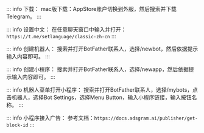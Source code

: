 ::: info 下载：
mac版下载：AppStore账户切换到外服，然后搜索并下载Telegram。
:::


::: info 设置中文：
在任意聊天窗口中输入并打开：`https://t.me/setlanguage/classic-zh-cn`
:::


::: info 创建机器人：
搜索并打开BotFather联系人，选择/newbot，然后依据提示输入内容即可。
:::


::: info 创建小程序：
搜索并打开BotFather联系人，选择/newapp，然后依据提示输入内容即可。
:::


::: info 机器人菜单打开小程序：
搜索并打开BotFather联系人，选择/mybots，点击机器人，选择Bot Settings，选择Menu Button，输入小程序链接，输入按钮名称。
:::


::: info 小程序接入广告：
参考文档：`https://docs.adsgram.ai/publisher/get-block-id`
:::

